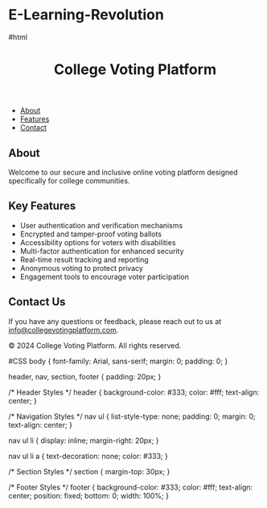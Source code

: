 # E-Learning-Revolution
#html
<!DOCTYPE html>
<html lang="en">
<head>
  <meta charset="UTF-8">
  <meta name="viewport" content="width=device-width, initial-scale=1.0">
  <title>College Voting Platform</title>
  <link rel="stylesheet" href="styles.css">
</head>
<body>
  <header>
    <h1>College Voting Platform</h1>
  </header>
  
  <nav>
    <ul>
      <li><a href="#about">About</a></li>
      <li><a href="#features">Features</a></li>
      <li><a href="#contact">Contact</a></li>
    </ul>
  </nav>
  
  <section id="about">
    <h2>About</h2>
    <p>Welcome to our secure and inclusive online voting platform designed specifically for college communities.</p>
  </section>
  
  <section id="features">
    <h2>Key Features</h2>
    <ul>
      <li>User authentication and verification mechanisms</li>
      <li>Encrypted and tamper-proof voting ballots</li>
      <li>Accessibility options for voters with disabilities</li>
      <li>Multi-factor authentication for enhanced security</li>
      <li>Real-time result tracking and reporting</li>
      <li>Anonymous voting to protect privacy</li>
      <li>Engagement tools to encourage voter participation</li>
    </ul>
  </section>
  
  <section id="contact">
    <h2>Contact Us</h2>
    <p>If you have any questions or feedback, please reach out to us at <a href="mailto:info@collegevotingplatform.com">info@collegevotingplatform.com</a>.</p>
  </section>
  
  <footer>
    <p>&copy; 2024 College Voting Platform. All rights reserved.</p>
  </footer>
</body>
</html>
#CSS
body {
  font-family: Arial, sans-serif;
  margin: 0;
  padding: 0;
}

header, nav, section, footer {
  padding: 20px;
}

/* Header Styles */
header {
  background-color: #333;
  color: #fff;
  text-align: center;
}

/* Navigation Styles */
nav ul {
  list-style-type: none;
  padding: 0;
  margin: 0;
  text-align: center;
}

nav ul li {
  display: inline;
  margin-right: 20px;
}

nav ul li a {
  text-decoration: none;
  color: #333;
}

/* Section Styles */
section {
  margin-top: 30px;
}

/* Footer Styles */
footer {
  background-color: #333;
  color: #fff;
  text-align: center;
  position: fixed;
  bottom: 0;
  width: 100%;
}

